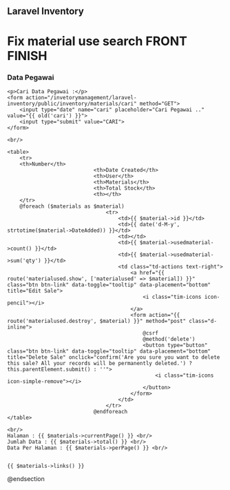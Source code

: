 ## Laravel Inventory

# Fix material use search FRONT FINISH

<h3>Data Pegawai</h3>
 
 
	<p>Cari Data Pegawai :</p>
	<form action="/invetorymanagement/laravel-inventory/public/inventory/materials/cari" method="GET">
		<input type="date" name="cari" placeholder="Cari Pegawai .." value="{{ old('cari') }}">
		<input type="submit" value="CARI">
	</form>
		
	<br/>
 
	<table>
		<tr>
        <th>Number</th>
                                <th>Date Created</th>
                                <th>User</th>
                                <th>Materials</th>
                                <th>Total Stock</th>
                                <th></th>
		</tr>
		@foreach ($materials as $material)
                                    <tr>
                                        <td>{{ $material->id }}</td>
                                        <td>{{ date('d-M-y', strtotime($material->DateAdded)) }}</td>
                                        <td></td>
                                        <td>{{ $material->usedmaterial->count() }}</td>
                                        <td>{{ $material->usedmaterial->sum('qty') }}</td>
                                        <td class="td-actions text-right">
                                            <a href="{{ route('materialused.show', ['materialused' => $material]) }}" class="btn btn-link" data-toggle="tooltip" data-placement="bottom" title="Edit Sale">
                                                <i class="tim-icons icon-pencil"></i>
                                            </a>
                                            <form action="{{ route('materialused.destroy', $material) }}" method="post" class="d-inline">
                                                @csrf
                                                @method('delete')
                                                <button type="button" class="btn btn-link" data-toggle="tooltip" data-placement="bottom" title="Delete Sale" onclick="confirm('Are you sure you want to delete this sale? All your records will be permanently deleted.') ? this.parentElement.submit() : ''">
                                                    <i class="tim-icons icon-simple-remove"></i>
                                                </button>
                                            </form>
                                        </td>
                                    </tr>
                                @endforeach
	</table>
 
	<br/>
	Halaman : {{ $materials->currentPage() }} <br/>
	Jumlah Data : {{ $materials->total() }} <br/>
	Data Per Halaman : {{ $materials->perPage() }} <br/>
 
 
	{{ $materials->links() }}
@endsection